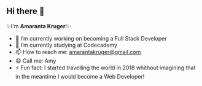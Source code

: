 <h2> Hi there 👋</h2>

✨I'm <b>Amaranta Kruger</b>!✨

- 🔭 I’m currently working on becoming a Full Stack Developer
- 🌱 I’m currently studying at Codecademy
- 📫 How to reach me: amarantakruger@gmail.com
- 😄 Call me: Amy
- ⚡ Fun fact: I started travelling the world in 2018 whithout imagining that in the meantime I would become a Web Developer!



